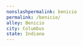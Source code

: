 ```yaml
---
﻿nonslashpermalink: benicio
permalink: /benicio/
alley: Benicio
city: Columbus
state: Indiana
---
```


